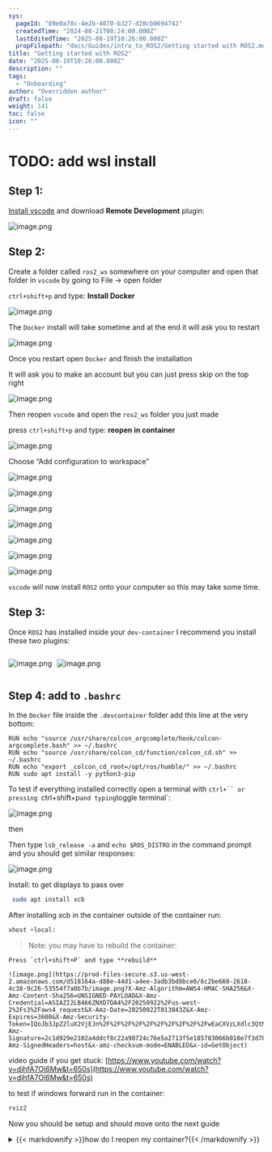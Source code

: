 ```yaml
---
sys:
  pageId: "89e0a78c-4e2b-4070-b327-d28cb0694742"
  createdTime: "2024-08-21T00:24:00.000Z"
  lastEditedTime: "2025-08-19T10:26:00.000Z"
  propFilepath: "docs/Guides/intro_to_ROS2/Getting started with ROS2.md"
title: "Getting started with ROS2"
date: "2025-08-19T10:26:00.000Z"
description: ""
tags:
  - "Onboarding"
author: "Overridden author"
draft: false
weight: 141
toc: false
icon: ""
---
```


# TODO: add wsl install

## Step 1:

[Install vscode](https://code.visualstudio.com/download) and download **Remote Development** plugin:

![image.png](https://prod-files-secure.s3.us-west-2.amazonaws.com/d518164a-d88e-44d1-a4ee-3adb3bd8bce0/efb52993-1881-4a40-b95e-6f020334f022/image.png?X-Amz-Algorithm=AWS4-HMAC-SHA256&X-Amz-Content-Sha256=UNSIGNED-PAYLOAD&X-Amz-Credential=ASIAZI2LB466XOTGBNJE%2F20250922%2Fus-west-2%2Fs3%2Faws4_request&X-Amz-Date=20250922T013838Z&X-Amz-Expires=3600&X-Amz-Security-Token=IQoJb3JpZ2luX2VjEJn%2F%2F%2F%2F%2F%2F%2F%2F%2F%2FwEaCXVzLXdlc3QtMiJHMEUCIQCv64Ii13Fs%2FTDJSRD1eFr9HRrDJ%2Bv28gQzxr2djrzXwgIgJi71KW4j6MF394AcTxX7aBAGycymSo8ltsSKM2JscSUq%2FwMIIhAAGgw2Mzc0MjMxODM4MDUiDHK0KONv2UjAPh%2FYUSrcA6E%2Bb7YMA%2BJVdFZpLQQY6K2lK3zQYYtDIUBhVkYVgLvVBC1Ubx1AtPHrDM1M%2F5JKmCZvXHYoI3oC%2FPR4HbSQDshzWf9GBg5aNdU4QWZBDJ%2FFZnwVpi8gMHI7DrvyecjWb%2FhCT%2Fz5OMp61vs7MLsNiECotH4KQ3dLo961qdFYmyqo%2FDfvNyVdOkg9W0UzRl%2Fa5uduAkvvl%2Bmj1bIRnISUQnKqsFiElzk4FXZzUwunFJg9IQhbcV4ll0ZOgGwpOhLDDR4GMqbAnEdd%2BRzDonsnfR%2Bke3ElvlbXE47YdGtGkpy%2BohDODLelHSBbB7K5W70SNdQEam%2BEdtfCO2HcPioy9SaDdztl06%2F7y4et03usOZ9DhcH1j9hD55IesuWDd2CNHod3Hj91bwOmBi3nufN%2FQy%2FZP7%2F0LH8zQ4mJBrjGa%2BbNiDDELECTm7FrSedhcMBdeDFzNkQ3PxL5R9uloUTPElQ9lzmXJGrkeZ8RfHNqhH1ZnhMv%2Bd22i2FGPFRtSVtyy0S9xJgQBRv%2BGI%2BE6cHR9IP%2BZzl7sTyopnE2Vxuv2XFkIBs4H5jLmU3VvbQH8wO78klUNes3t6u2tPviXl7sOh%2Bk0j3MXZUw8XAHWZr%2FLwrlXNeXIvqaj9xe8e%2B6MK%2FHwsYGOqUB%2BBb8p0GYzUYi4gzmw7cXyJqUt4BH6l5dI0ErKnved6CZ45SKaOClWeaVmFD2ehmj6q0uuxxYHIKp0kc5oGaMAKS%2Br6TjkZpUI97ucemT89eU9R4yO6dyX9C4AkW2ECY%2BALvVrcGcqvL9kFCOdPTu3PkIRMAzhhLLGlbb0KtpSCl2L5mZD6wFWt5XiOWWX9jF6zlXJN20UL3EGx542b4DYl%2BFbMxd&X-Amz-Signature=add0c617311b967ae8235455e28b4bddd838febba9779c7cc5f60bb280ed43f7&X-Amz-SignedHeaders=host&x-amz-checksum-mode=ENABLED&x-id=GetObject)

## Step 2:

Create a folder called `ros2_ws` somewhere on your computer and open that folder in `vscode` by going to File → open folder 

`ctrl+shift+p` and type: **Install Docker**

![image.png](https://prod-files-secure.s3.us-west-2.amazonaws.com/d518164a-d88e-44d1-a4ee-3adb3bd8bce0/2269dc0e-1cd5-47ff-bceb-c04ad9b2eab0/image.png?X-Amz-Algorithm=AWS4-HMAC-SHA256&X-Amz-Content-Sha256=UNSIGNED-PAYLOAD&X-Amz-Credential=ASIAZI2LB466XOTGBNJE%2F20250922%2Fus-west-2%2Fs3%2Faws4_request&X-Amz-Date=20250922T013838Z&X-Amz-Expires=3600&X-Amz-Security-Token=IQoJb3JpZ2luX2VjEJn%2F%2F%2F%2F%2F%2F%2F%2F%2F%2FwEaCXVzLXdlc3QtMiJHMEUCIQCv64Ii13Fs%2FTDJSRD1eFr9HRrDJ%2Bv28gQzxr2djrzXwgIgJi71KW4j6MF394AcTxX7aBAGycymSo8ltsSKM2JscSUq%2FwMIIhAAGgw2Mzc0MjMxODM4MDUiDHK0KONv2UjAPh%2FYUSrcA6E%2Bb7YMA%2BJVdFZpLQQY6K2lK3zQYYtDIUBhVkYVgLvVBC1Ubx1AtPHrDM1M%2F5JKmCZvXHYoI3oC%2FPR4HbSQDshzWf9GBg5aNdU4QWZBDJ%2FFZnwVpi8gMHI7DrvyecjWb%2FhCT%2Fz5OMp61vs7MLsNiECotH4KQ3dLo961qdFYmyqo%2FDfvNyVdOkg9W0UzRl%2Fa5uduAkvvl%2Bmj1bIRnISUQnKqsFiElzk4FXZzUwunFJg9IQhbcV4ll0ZOgGwpOhLDDR4GMqbAnEdd%2BRzDonsnfR%2Bke3ElvlbXE47YdGtGkpy%2BohDODLelHSBbB7K5W70SNdQEam%2BEdtfCO2HcPioy9SaDdztl06%2F7y4et03usOZ9DhcH1j9hD55IesuWDd2CNHod3Hj91bwOmBi3nufN%2FQy%2FZP7%2F0LH8zQ4mJBrjGa%2BbNiDDELECTm7FrSedhcMBdeDFzNkQ3PxL5R9uloUTPElQ9lzmXJGrkeZ8RfHNqhH1ZnhMv%2Bd22i2FGPFRtSVtyy0S9xJgQBRv%2BGI%2BE6cHR9IP%2BZzl7sTyopnE2Vxuv2XFkIBs4H5jLmU3VvbQH8wO78klUNes3t6u2tPviXl7sOh%2Bk0j3MXZUw8XAHWZr%2FLwrlXNeXIvqaj9xe8e%2B6MK%2FHwsYGOqUB%2BBb8p0GYzUYi4gzmw7cXyJqUt4BH6l5dI0ErKnved6CZ45SKaOClWeaVmFD2ehmj6q0uuxxYHIKp0kc5oGaMAKS%2Br6TjkZpUI97ucemT89eU9R4yO6dyX9C4AkW2ECY%2BALvVrcGcqvL9kFCOdPTu3PkIRMAzhhLLGlbb0KtpSCl2L5mZD6wFWt5XiOWWX9jF6zlXJN20UL3EGx542b4DYl%2BFbMxd&X-Amz-Signature=e63e288343ff8bd91efa6ca8a00655aff576e548a094bddb1b56f18d97960240&X-Amz-SignedHeaders=host&x-amz-checksum-mode=ENABLED&x-id=GetObject)

The `Docker` install will take sometime and at the end it will ask you to restart

![image.png](https://prod-files-secure.s3.us-west-2.amazonaws.com/d518164a-d88e-44d1-a4ee-3adb3bd8bce0/ed233f78-be33-4b1f-b89c-9c346c0e961e/image.png?X-Amz-Algorithm=AWS4-HMAC-SHA256&X-Amz-Content-Sha256=UNSIGNED-PAYLOAD&X-Amz-Credential=ASIAZI2LB466XOTGBNJE%2F20250922%2Fus-west-2%2Fs3%2Faws4_request&X-Amz-Date=20250922T013838Z&X-Amz-Expires=3600&X-Amz-Security-Token=IQoJb3JpZ2luX2VjEJn%2F%2F%2F%2F%2F%2F%2F%2F%2F%2FwEaCXVzLXdlc3QtMiJHMEUCIQCv64Ii13Fs%2FTDJSRD1eFr9HRrDJ%2Bv28gQzxr2djrzXwgIgJi71KW4j6MF394AcTxX7aBAGycymSo8ltsSKM2JscSUq%2FwMIIhAAGgw2Mzc0MjMxODM4MDUiDHK0KONv2UjAPh%2FYUSrcA6E%2Bb7YMA%2BJVdFZpLQQY6K2lK3zQYYtDIUBhVkYVgLvVBC1Ubx1AtPHrDM1M%2F5JKmCZvXHYoI3oC%2FPR4HbSQDshzWf9GBg5aNdU4QWZBDJ%2FFZnwVpi8gMHI7DrvyecjWb%2FhCT%2Fz5OMp61vs7MLsNiECotH4KQ3dLo961qdFYmyqo%2FDfvNyVdOkg9W0UzRl%2Fa5uduAkvvl%2Bmj1bIRnISUQnKqsFiElzk4FXZzUwunFJg9IQhbcV4ll0ZOgGwpOhLDDR4GMqbAnEdd%2BRzDonsnfR%2Bke3ElvlbXE47YdGtGkpy%2BohDODLelHSBbB7K5W70SNdQEam%2BEdtfCO2HcPioy9SaDdztl06%2F7y4et03usOZ9DhcH1j9hD55IesuWDd2CNHod3Hj91bwOmBi3nufN%2FQy%2FZP7%2F0LH8zQ4mJBrjGa%2BbNiDDELECTm7FrSedhcMBdeDFzNkQ3PxL5R9uloUTPElQ9lzmXJGrkeZ8RfHNqhH1ZnhMv%2Bd22i2FGPFRtSVtyy0S9xJgQBRv%2BGI%2BE6cHR9IP%2BZzl7sTyopnE2Vxuv2XFkIBs4H5jLmU3VvbQH8wO78klUNes3t6u2tPviXl7sOh%2Bk0j3MXZUw8XAHWZr%2FLwrlXNeXIvqaj9xe8e%2B6MK%2FHwsYGOqUB%2BBb8p0GYzUYi4gzmw7cXyJqUt4BH6l5dI0ErKnved6CZ45SKaOClWeaVmFD2ehmj6q0uuxxYHIKp0kc5oGaMAKS%2Br6TjkZpUI97ucemT89eU9R4yO6dyX9C4AkW2ECY%2BALvVrcGcqvL9kFCOdPTu3PkIRMAzhhLLGlbb0KtpSCl2L5mZD6wFWt5XiOWWX9jF6zlXJN20UL3EGx542b4DYl%2BFbMxd&X-Amz-Signature=fd43e376e5465f7150bb9a26aa4924e6bab9f46b4bac277fdc702cb4c8802857&X-Amz-SignedHeaders=host&x-amz-checksum-mode=ENABLED&x-id=GetObject)

Once you restart open `Docker` and finish the installation

It will ask you to make an account but you can just press skip on the top right

![image.png](https://prod-files-secure.s3.us-west-2.amazonaws.com/d518164a-d88e-44d1-a4ee-3adb3bd8bce0/21010ad9-1659-4fd9-9f59-9932a09b2a3d/image.png?X-Amz-Algorithm=AWS4-HMAC-SHA256&X-Amz-Content-Sha256=UNSIGNED-PAYLOAD&X-Amz-Credential=ASIAZI2LB466XOTGBNJE%2F20250922%2Fus-west-2%2Fs3%2Faws4_request&X-Amz-Date=20250922T013838Z&X-Amz-Expires=3600&X-Amz-Security-Token=IQoJb3JpZ2luX2VjEJn%2F%2F%2F%2F%2F%2F%2F%2F%2F%2FwEaCXVzLXdlc3QtMiJHMEUCIQCv64Ii13Fs%2FTDJSRD1eFr9HRrDJ%2Bv28gQzxr2djrzXwgIgJi71KW4j6MF394AcTxX7aBAGycymSo8ltsSKM2JscSUq%2FwMIIhAAGgw2Mzc0MjMxODM4MDUiDHK0KONv2UjAPh%2FYUSrcA6E%2Bb7YMA%2BJVdFZpLQQY6K2lK3zQYYtDIUBhVkYVgLvVBC1Ubx1AtPHrDM1M%2F5JKmCZvXHYoI3oC%2FPR4HbSQDshzWf9GBg5aNdU4QWZBDJ%2FFZnwVpi8gMHI7DrvyecjWb%2FhCT%2Fz5OMp61vs7MLsNiECotH4KQ3dLo961qdFYmyqo%2FDfvNyVdOkg9W0UzRl%2Fa5uduAkvvl%2Bmj1bIRnISUQnKqsFiElzk4FXZzUwunFJg9IQhbcV4ll0ZOgGwpOhLDDR4GMqbAnEdd%2BRzDonsnfR%2Bke3ElvlbXE47YdGtGkpy%2BohDODLelHSBbB7K5W70SNdQEam%2BEdtfCO2HcPioy9SaDdztl06%2F7y4et03usOZ9DhcH1j9hD55IesuWDd2CNHod3Hj91bwOmBi3nufN%2FQy%2FZP7%2F0LH8zQ4mJBrjGa%2BbNiDDELECTm7FrSedhcMBdeDFzNkQ3PxL5R9uloUTPElQ9lzmXJGrkeZ8RfHNqhH1ZnhMv%2Bd22i2FGPFRtSVtyy0S9xJgQBRv%2BGI%2BE6cHR9IP%2BZzl7sTyopnE2Vxuv2XFkIBs4H5jLmU3VvbQH8wO78klUNes3t6u2tPviXl7sOh%2Bk0j3MXZUw8XAHWZr%2FLwrlXNeXIvqaj9xe8e%2B6MK%2FHwsYGOqUB%2BBb8p0GYzUYi4gzmw7cXyJqUt4BH6l5dI0ErKnved6CZ45SKaOClWeaVmFD2ehmj6q0uuxxYHIKp0kc5oGaMAKS%2Br6TjkZpUI97ucemT89eU9R4yO6dyX9C4AkW2ECY%2BALvVrcGcqvL9kFCOdPTu3PkIRMAzhhLLGlbb0KtpSCl2L5mZD6wFWt5XiOWWX9jF6zlXJN20UL3EGx542b4DYl%2BFbMxd&X-Amz-Signature=d7e9a56433d0e1a91abfbabddf56bcdfcab09027bc9dcb944cb271c5a6b70715&X-Amz-SignedHeaders=host&x-amz-checksum-mode=ENABLED&x-id=GetObject)

Then reopen `vscode` and open the `ros2_ws` folder you just made

press `ctrl+shift+p` and type: **reopen in container**

![image.png](https://prod-files-secure.s3.us-west-2.amazonaws.com/d518164a-d88e-44d1-a4ee-3adb3bd8bce0/4e93b8c2-41ad-488c-8095-c74205196118/image.png?X-Amz-Algorithm=AWS4-HMAC-SHA256&X-Amz-Content-Sha256=UNSIGNED-PAYLOAD&X-Amz-Credential=ASIAZI2LB466XOTGBNJE%2F20250922%2Fus-west-2%2Fs3%2Faws4_request&X-Amz-Date=20250922T013838Z&X-Amz-Expires=3600&X-Amz-Security-Token=IQoJb3JpZ2luX2VjEJn%2F%2F%2F%2F%2F%2F%2F%2F%2F%2FwEaCXVzLXdlc3QtMiJHMEUCIQCv64Ii13Fs%2FTDJSRD1eFr9HRrDJ%2Bv28gQzxr2djrzXwgIgJi71KW4j6MF394AcTxX7aBAGycymSo8ltsSKM2JscSUq%2FwMIIhAAGgw2Mzc0MjMxODM4MDUiDHK0KONv2UjAPh%2FYUSrcA6E%2Bb7YMA%2BJVdFZpLQQY6K2lK3zQYYtDIUBhVkYVgLvVBC1Ubx1AtPHrDM1M%2F5JKmCZvXHYoI3oC%2FPR4HbSQDshzWf9GBg5aNdU4QWZBDJ%2FFZnwVpi8gMHI7DrvyecjWb%2FhCT%2Fz5OMp61vs7MLsNiECotH4KQ3dLo961qdFYmyqo%2FDfvNyVdOkg9W0UzRl%2Fa5uduAkvvl%2Bmj1bIRnISUQnKqsFiElzk4FXZzUwunFJg9IQhbcV4ll0ZOgGwpOhLDDR4GMqbAnEdd%2BRzDonsnfR%2Bke3ElvlbXE47YdGtGkpy%2BohDODLelHSBbB7K5W70SNdQEam%2BEdtfCO2HcPioy9SaDdztl06%2F7y4et03usOZ9DhcH1j9hD55IesuWDd2CNHod3Hj91bwOmBi3nufN%2FQy%2FZP7%2F0LH8zQ4mJBrjGa%2BbNiDDELECTm7FrSedhcMBdeDFzNkQ3PxL5R9uloUTPElQ9lzmXJGrkeZ8RfHNqhH1ZnhMv%2Bd22i2FGPFRtSVtyy0S9xJgQBRv%2BGI%2BE6cHR9IP%2BZzl7sTyopnE2Vxuv2XFkIBs4H5jLmU3VvbQH8wO78klUNes3t6u2tPviXl7sOh%2Bk0j3MXZUw8XAHWZr%2FLwrlXNeXIvqaj9xe8e%2B6MK%2FHwsYGOqUB%2BBb8p0GYzUYi4gzmw7cXyJqUt4BH6l5dI0ErKnved6CZ45SKaOClWeaVmFD2ehmj6q0uuxxYHIKp0kc5oGaMAKS%2Br6TjkZpUI97ucemT89eU9R4yO6dyX9C4AkW2ECY%2BALvVrcGcqvL9kFCOdPTu3PkIRMAzhhLLGlbb0KtpSCl2L5mZD6wFWt5XiOWWX9jF6zlXJN20UL3EGx542b4DYl%2BFbMxd&X-Amz-Signature=66f56f81c9b32056c9be63c881c0441637f4d5e67ca6784c698bb4c4cd032cdb&X-Amz-SignedHeaders=host&x-amz-checksum-mode=ENABLED&x-id=GetObject)

Choose “Add configuration to workspace”

![image.png](https://prod-files-secure.s3.us-west-2.amazonaws.com/d518164a-d88e-44d1-a4ee-3adb3bd8bce0/9560b282-5060-4989-ba37-97e7b2c22476/image.png?X-Amz-Algorithm=AWS4-HMAC-SHA256&X-Amz-Content-Sha256=UNSIGNED-PAYLOAD&X-Amz-Credential=ASIAZI2LB466XOTGBNJE%2F20250922%2Fus-west-2%2Fs3%2Faws4_request&X-Amz-Date=20250922T013838Z&X-Amz-Expires=3600&X-Amz-Security-Token=IQoJb3JpZ2luX2VjEJn%2F%2F%2F%2F%2F%2F%2F%2F%2F%2FwEaCXVzLXdlc3QtMiJHMEUCIQCv64Ii13Fs%2FTDJSRD1eFr9HRrDJ%2Bv28gQzxr2djrzXwgIgJi71KW4j6MF394AcTxX7aBAGycymSo8ltsSKM2JscSUq%2FwMIIhAAGgw2Mzc0MjMxODM4MDUiDHK0KONv2UjAPh%2FYUSrcA6E%2Bb7YMA%2BJVdFZpLQQY6K2lK3zQYYtDIUBhVkYVgLvVBC1Ubx1AtPHrDM1M%2F5JKmCZvXHYoI3oC%2FPR4HbSQDshzWf9GBg5aNdU4QWZBDJ%2FFZnwVpi8gMHI7DrvyecjWb%2FhCT%2Fz5OMp61vs7MLsNiECotH4KQ3dLo961qdFYmyqo%2FDfvNyVdOkg9W0UzRl%2Fa5uduAkvvl%2Bmj1bIRnISUQnKqsFiElzk4FXZzUwunFJg9IQhbcV4ll0ZOgGwpOhLDDR4GMqbAnEdd%2BRzDonsnfR%2Bke3ElvlbXE47YdGtGkpy%2BohDODLelHSBbB7K5W70SNdQEam%2BEdtfCO2HcPioy9SaDdztl06%2F7y4et03usOZ9DhcH1j9hD55IesuWDd2CNHod3Hj91bwOmBi3nufN%2FQy%2FZP7%2F0LH8zQ4mJBrjGa%2BbNiDDELECTm7FrSedhcMBdeDFzNkQ3PxL5R9uloUTPElQ9lzmXJGrkeZ8RfHNqhH1ZnhMv%2Bd22i2FGPFRtSVtyy0S9xJgQBRv%2BGI%2BE6cHR9IP%2BZzl7sTyopnE2Vxuv2XFkIBs4H5jLmU3VvbQH8wO78klUNes3t6u2tPviXl7sOh%2Bk0j3MXZUw8XAHWZr%2FLwrlXNeXIvqaj9xe8e%2B6MK%2FHwsYGOqUB%2BBb8p0GYzUYi4gzmw7cXyJqUt4BH6l5dI0ErKnved6CZ45SKaOClWeaVmFD2ehmj6q0uuxxYHIKp0kc5oGaMAKS%2Br6TjkZpUI97ucemT89eU9R4yO6dyX9C4AkW2ECY%2BALvVrcGcqvL9kFCOdPTu3PkIRMAzhhLLGlbb0KtpSCl2L5mZD6wFWt5XiOWWX9jF6zlXJN20UL3EGx542b4DYl%2BFbMxd&X-Amz-Signature=321aa9684ee5b170f23087603adbe0b6027b56960db91c343ba5cc0056de891e&X-Amz-SignedHeaders=host&x-amz-checksum-mode=ENABLED&x-id=GetObject)

![image.png](https://prod-files-secure.s3.us-west-2.amazonaws.com/d518164a-d88e-44d1-a4ee-3adb3bd8bce0/2ee63f81-886b-48e8-a553-dc6e5eac99e4/image.png?X-Amz-Algorithm=AWS4-HMAC-SHA256&X-Amz-Content-Sha256=UNSIGNED-PAYLOAD&X-Amz-Credential=ASIAZI2LB466XOTGBNJE%2F20250922%2Fus-west-2%2Fs3%2Faws4_request&X-Amz-Date=20250922T013838Z&X-Amz-Expires=3600&X-Amz-Security-Token=IQoJb3JpZ2luX2VjEJn%2F%2F%2F%2F%2F%2F%2F%2F%2F%2FwEaCXVzLXdlc3QtMiJHMEUCIQCv64Ii13Fs%2FTDJSRD1eFr9HRrDJ%2Bv28gQzxr2djrzXwgIgJi71KW4j6MF394AcTxX7aBAGycymSo8ltsSKM2JscSUq%2FwMIIhAAGgw2Mzc0MjMxODM4MDUiDHK0KONv2UjAPh%2FYUSrcA6E%2Bb7YMA%2BJVdFZpLQQY6K2lK3zQYYtDIUBhVkYVgLvVBC1Ubx1AtPHrDM1M%2F5JKmCZvXHYoI3oC%2FPR4HbSQDshzWf9GBg5aNdU4QWZBDJ%2FFZnwVpi8gMHI7DrvyecjWb%2FhCT%2Fz5OMp61vs7MLsNiECotH4KQ3dLo961qdFYmyqo%2FDfvNyVdOkg9W0UzRl%2Fa5uduAkvvl%2Bmj1bIRnISUQnKqsFiElzk4FXZzUwunFJg9IQhbcV4ll0ZOgGwpOhLDDR4GMqbAnEdd%2BRzDonsnfR%2Bke3ElvlbXE47YdGtGkpy%2BohDODLelHSBbB7K5W70SNdQEam%2BEdtfCO2HcPioy9SaDdztl06%2F7y4et03usOZ9DhcH1j9hD55IesuWDd2CNHod3Hj91bwOmBi3nufN%2FQy%2FZP7%2F0LH8zQ4mJBrjGa%2BbNiDDELECTm7FrSedhcMBdeDFzNkQ3PxL5R9uloUTPElQ9lzmXJGrkeZ8RfHNqhH1ZnhMv%2Bd22i2FGPFRtSVtyy0S9xJgQBRv%2BGI%2BE6cHR9IP%2BZzl7sTyopnE2Vxuv2XFkIBs4H5jLmU3VvbQH8wO78klUNes3t6u2tPviXl7sOh%2Bk0j3MXZUw8XAHWZr%2FLwrlXNeXIvqaj9xe8e%2B6MK%2FHwsYGOqUB%2BBb8p0GYzUYi4gzmw7cXyJqUt4BH6l5dI0ErKnved6CZ45SKaOClWeaVmFD2ehmj6q0uuxxYHIKp0kc5oGaMAKS%2Br6TjkZpUI97ucemT89eU9R4yO6dyX9C4AkW2ECY%2BALvVrcGcqvL9kFCOdPTu3PkIRMAzhhLLGlbb0KtpSCl2L5mZD6wFWt5XiOWWX9jF6zlXJN20UL3EGx542b4DYl%2BFbMxd&X-Amz-Signature=d8a3d7706d28eb9bab5cb594c61464c2fca1ed1e1df32f13e5aa5f4ac1d3df1c&X-Amz-SignedHeaders=host&x-amz-checksum-mode=ENABLED&x-id=GetObject)

![image.png](https://prod-files-secure.s3.us-west-2.amazonaws.com/d518164a-d88e-44d1-a4ee-3adb3bd8bce0/e0fd626c-c8b6-4b2c-95d1-fa4c26514504/image.png?X-Amz-Algorithm=AWS4-HMAC-SHA256&X-Amz-Content-Sha256=UNSIGNED-PAYLOAD&X-Amz-Credential=ASIAZI2LB466XOTGBNJE%2F20250922%2Fus-west-2%2Fs3%2Faws4_request&X-Amz-Date=20250922T013838Z&X-Amz-Expires=3600&X-Amz-Security-Token=IQoJb3JpZ2luX2VjEJn%2F%2F%2F%2F%2F%2F%2F%2F%2F%2FwEaCXVzLXdlc3QtMiJHMEUCIQCv64Ii13Fs%2FTDJSRD1eFr9HRrDJ%2Bv28gQzxr2djrzXwgIgJi71KW4j6MF394AcTxX7aBAGycymSo8ltsSKM2JscSUq%2FwMIIhAAGgw2Mzc0MjMxODM4MDUiDHK0KONv2UjAPh%2FYUSrcA6E%2Bb7YMA%2BJVdFZpLQQY6K2lK3zQYYtDIUBhVkYVgLvVBC1Ubx1AtPHrDM1M%2F5JKmCZvXHYoI3oC%2FPR4HbSQDshzWf9GBg5aNdU4QWZBDJ%2FFZnwVpi8gMHI7DrvyecjWb%2FhCT%2Fz5OMp61vs7MLsNiECotH4KQ3dLo961qdFYmyqo%2FDfvNyVdOkg9W0UzRl%2Fa5uduAkvvl%2Bmj1bIRnISUQnKqsFiElzk4FXZzUwunFJg9IQhbcV4ll0ZOgGwpOhLDDR4GMqbAnEdd%2BRzDonsnfR%2Bke3ElvlbXE47YdGtGkpy%2BohDODLelHSBbB7K5W70SNdQEam%2BEdtfCO2HcPioy9SaDdztl06%2F7y4et03usOZ9DhcH1j9hD55IesuWDd2CNHod3Hj91bwOmBi3nufN%2FQy%2FZP7%2F0LH8zQ4mJBrjGa%2BbNiDDELECTm7FrSedhcMBdeDFzNkQ3PxL5R9uloUTPElQ9lzmXJGrkeZ8RfHNqhH1ZnhMv%2Bd22i2FGPFRtSVtyy0S9xJgQBRv%2BGI%2BE6cHR9IP%2BZzl7sTyopnE2Vxuv2XFkIBs4H5jLmU3VvbQH8wO78klUNes3t6u2tPviXl7sOh%2Bk0j3MXZUw8XAHWZr%2FLwrlXNeXIvqaj9xe8e%2B6MK%2FHwsYGOqUB%2BBb8p0GYzUYi4gzmw7cXyJqUt4BH6l5dI0ErKnved6CZ45SKaOClWeaVmFD2ehmj6q0uuxxYHIKp0kc5oGaMAKS%2Br6TjkZpUI97ucemT89eU9R4yO6dyX9C4AkW2ECY%2BALvVrcGcqvL9kFCOdPTu3PkIRMAzhhLLGlbb0KtpSCl2L5mZD6wFWt5XiOWWX9jF6zlXJN20UL3EGx542b4DYl%2BFbMxd&X-Amz-Signature=c8146dca624b9bb3c0383a242ce7de9af8003feb5e52f97a110d747cbc72dde8&X-Amz-SignedHeaders=host&x-amz-checksum-mode=ENABLED&x-id=GetObject)

![image.png](https://prod-files-secure.s3.us-west-2.amazonaws.com/d518164a-d88e-44d1-a4ee-3adb3bd8bce0/a2e13f50-d2ab-4719-a4c2-7ced634bfc9d/image.png?X-Amz-Algorithm=AWS4-HMAC-SHA256&X-Amz-Content-Sha256=UNSIGNED-PAYLOAD&X-Amz-Credential=ASIAZI2LB466XOTGBNJE%2F20250922%2Fus-west-2%2Fs3%2Faws4_request&X-Amz-Date=20250922T013838Z&X-Amz-Expires=3600&X-Amz-Security-Token=IQoJb3JpZ2luX2VjEJn%2F%2F%2F%2F%2F%2F%2F%2F%2F%2FwEaCXVzLXdlc3QtMiJHMEUCIQCv64Ii13Fs%2FTDJSRD1eFr9HRrDJ%2Bv28gQzxr2djrzXwgIgJi71KW4j6MF394AcTxX7aBAGycymSo8ltsSKM2JscSUq%2FwMIIhAAGgw2Mzc0MjMxODM4MDUiDHK0KONv2UjAPh%2FYUSrcA6E%2Bb7YMA%2BJVdFZpLQQY6K2lK3zQYYtDIUBhVkYVgLvVBC1Ubx1AtPHrDM1M%2F5JKmCZvXHYoI3oC%2FPR4HbSQDshzWf9GBg5aNdU4QWZBDJ%2FFZnwVpi8gMHI7DrvyecjWb%2FhCT%2Fz5OMp61vs7MLsNiECotH4KQ3dLo961qdFYmyqo%2FDfvNyVdOkg9W0UzRl%2Fa5uduAkvvl%2Bmj1bIRnISUQnKqsFiElzk4FXZzUwunFJg9IQhbcV4ll0ZOgGwpOhLDDR4GMqbAnEdd%2BRzDonsnfR%2Bke3ElvlbXE47YdGtGkpy%2BohDODLelHSBbB7K5W70SNdQEam%2BEdtfCO2HcPioy9SaDdztl06%2F7y4et03usOZ9DhcH1j9hD55IesuWDd2CNHod3Hj91bwOmBi3nufN%2FQy%2FZP7%2F0LH8zQ4mJBrjGa%2BbNiDDELECTm7FrSedhcMBdeDFzNkQ3PxL5R9uloUTPElQ9lzmXJGrkeZ8RfHNqhH1ZnhMv%2Bd22i2FGPFRtSVtyy0S9xJgQBRv%2BGI%2BE6cHR9IP%2BZzl7sTyopnE2Vxuv2XFkIBs4H5jLmU3VvbQH8wO78klUNes3t6u2tPviXl7sOh%2Bk0j3MXZUw8XAHWZr%2FLwrlXNeXIvqaj9xe8e%2B6MK%2FHwsYGOqUB%2BBb8p0GYzUYi4gzmw7cXyJqUt4BH6l5dI0ErKnved6CZ45SKaOClWeaVmFD2ehmj6q0uuxxYHIKp0kc5oGaMAKS%2Br6TjkZpUI97ucemT89eU9R4yO6dyX9C4AkW2ECY%2BALvVrcGcqvL9kFCOdPTu3PkIRMAzhhLLGlbb0KtpSCl2L5mZD6wFWt5XiOWWX9jF6zlXJN20UL3EGx542b4DYl%2BFbMxd&X-Amz-Signature=b6920aa9d4e8b0ab4e3ae0be2020847fef8bec58803fc92fceab2e9b510c582b&X-Amz-SignedHeaders=host&x-amz-checksum-mode=ENABLED&x-id=GetObject)

![image.png](https://prod-files-secure.s3.us-west-2.amazonaws.com/d518164a-d88e-44d1-a4ee-3adb3bd8bce0/6cc478ad-aaba-4bf7-9fcc-403277ab896c/image.png?X-Amz-Algorithm=AWS4-HMAC-SHA256&X-Amz-Content-Sha256=UNSIGNED-PAYLOAD&X-Amz-Credential=ASIAZI2LB466XOTGBNJE%2F20250922%2Fus-west-2%2Fs3%2Faws4_request&X-Amz-Date=20250922T013838Z&X-Amz-Expires=3600&X-Amz-Security-Token=IQoJb3JpZ2luX2VjEJn%2F%2F%2F%2F%2F%2F%2F%2F%2F%2FwEaCXVzLXdlc3QtMiJHMEUCIQCv64Ii13Fs%2FTDJSRD1eFr9HRrDJ%2Bv28gQzxr2djrzXwgIgJi71KW4j6MF394AcTxX7aBAGycymSo8ltsSKM2JscSUq%2FwMIIhAAGgw2Mzc0MjMxODM4MDUiDHK0KONv2UjAPh%2FYUSrcA6E%2Bb7YMA%2BJVdFZpLQQY6K2lK3zQYYtDIUBhVkYVgLvVBC1Ubx1AtPHrDM1M%2F5JKmCZvXHYoI3oC%2FPR4HbSQDshzWf9GBg5aNdU4QWZBDJ%2FFZnwVpi8gMHI7DrvyecjWb%2FhCT%2Fz5OMp61vs7MLsNiECotH4KQ3dLo961qdFYmyqo%2FDfvNyVdOkg9W0UzRl%2Fa5uduAkvvl%2Bmj1bIRnISUQnKqsFiElzk4FXZzUwunFJg9IQhbcV4ll0ZOgGwpOhLDDR4GMqbAnEdd%2BRzDonsnfR%2Bke3ElvlbXE47YdGtGkpy%2BohDODLelHSBbB7K5W70SNdQEam%2BEdtfCO2HcPioy9SaDdztl06%2F7y4et03usOZ9DhcH1j9hD55IesuWDd2CNHod3Hj91bwOmBi3nufN%2FQy%2FZP7%2F0LH8zQ4mJBrjGa%2BbNiDDELECTm7FrSedhcMBdeDFzNkQ3PxL5R9uloUTPElQ9lzmXJGrkeZ8RfHNqhH1ZnhMv%2Bd22i2FGPFRtSVtyy0S9xJgQBRv%2BGI%2BE6cHR9IP%2BZzl7sTyopnE2Vxuv2XFkIBs4H5jLmU3VvbQH8wO78klUNes3t6u2tPviXl7sOh%2Bk0j3MXZUw8XAHWZr%2FLwrlXNeXIvqaj9xe8e%2B6MK%2FHwsYGOqUB%2BBb8p0GYzUYi4gzmw7cXyJqUt4BH6l5dI0ErKnved6CZ45SKaOClWeaVmFD2ehmj6q0uuxxYHIKp0kc5oGaMAKS%2Br6TjkZpUI97ucemT89eU9R4yO6dyX9C4AkW2ECY%2BALvVrcGcqvL9kFCOdPTu3PkIRMAzhhLLGlbb0KtpSCl2L5mZD6wFWt5XiOWWX9jF6zlXJN20UL3EGx542b4DYl%2BFbMxd&X-Amz-Signature=7f6d644bd53748df9a92eddca93061de53d309a5501ee2905b59798645de149d&X-Amz-SignedHeaders=host&x-amz-checksum-mode=ENABLED&x-id=GetObject)

![image.png](https://prod-files-secure.s3.us-west-2.amazonaws.com/d518164a-d88e-44d1-a4ee-3adb3bd8bce0/53255b28-f75e-430f-b9e3-c0ac8577e42b/image.png?X-Amz-Algorithm=AWS4-HMAC-SHA256&X-Amz-Content-Sha256=UNSIGNED-PAYLOAD&X-Amz-Credential=ASIAZI2LB466XOTGBNJE%2F20250922%2Fus-west-2%2Fs3%2Faws4_request&X-Amz-Date=20250922T013838Z&X-Amz-Expires=3600&X-Amz-Security-Token=IQoJb3JpZ2luX2VjEJn%2F%2F%2F%2F%2F%2F%2F%2F%2F%2FwEaCXVzLXdlc3QtMiJHMEUCIQCv64Ii13Fs%2FTDJSRD1eFr9HRrDJ%2Bv28gQzxr2djrzXwgIgJi71KW4j6MF394AcTxX7aBAGycymSo8ltsSKM2JscSUq%2FwMIIhAAGgw2Mzc0MjMxODM4MDUiDHK0KONv2UjAPh%2FYUSrcA6E%2Bb7YMA%2BJVdFZpLQQY6K2lK3zQYYtDIUBhVkYVgLvVBC1Ubx1AtPHrDM1M%2F5JKmCZvXHYoI3oC%2FPR4HbSQDshzWf9GBg5aNdU4QWZBDJ%2FFZnwVpi8gMHI7DrvyecjWb%2FhCT%2Fz5OMp61vs7MLsNiECotH4KQ3dLo961qdFYmyqo%2FDfvNyVdOkg9W0UzRl%2Fa5uduAkvvl%2Bmj1bIRnISUQnKqsFiElzk4FXZzUwunFJg9IQhbcV4ll0ZOgGwpOhLDDR4GMqbAnEdd%2BRzDonsnfR%2Bke3ElvlbXE47YdGtGkpy%2BohDODLelHSBbB7K5W70SNdQEam%2BEdtfCO2HcPioy9SaDdztl06%2F7y4et03usOZ9DhcH1j9hD55IesuWDd2CNHod3Hj91bwOmBi3nufN%2FQy%2FZP7%2F0LH8zQ4mJBrjGa%2BbNiDDELECTm7FrSedhcMBdeDFzNkQ3PxL5R9uloUTPElQ9lzmXJGrkeZ8RfHNqhH1ZnhMv%2Bd22i2FGPFRtSVtyy0S9xJgQBRv%2BGI%2BE6cHR9IP%2BZzl7sTyopnE2Vxuv2XFkIBs4H5jLmU3VvbQH8wO78klUNes3t6u2tPviXl7sOh%2Bk0j3MXZUw8XAHWZr%2FLwrlXNeXIvqaj9xe8e%2B6MK%2FHwsYGOqUB%2BBb8p0GYzUYi4gzmw7cXyJqUt4BH6l5dI0ErKnved6CZ45SKaOClWeaVmFD2ehmj6q0uuxxYHIKp0kc5oGaMAKS%2Br6TjkZpUI97ucemT89eU9R4yO6dyX9C4AkW2ECY%2BALvVrcGcqvL9kFCOdPTu3PkIRMAzhhLLGlbb0KtpSCl2L5mZD6wFWt5XiOWWX9jF6zlXJN20UL3EGx542b4DYl%2BFbMxd&X-Amz-Signature=913f957b9c8ffa54ffbf446ba7080f34768b6058282dad4dbd7b12f5623e27e2&X-Amz-SignedHeaders=host&x-amz-checksum-mode=ENABLED&x-id=GetObject)

![image.png](https://prod-files-secure.s3.us-west-2.amazonaws.com/d518164a-d88e-44d1-a4ee-3adb3bd8bce0/7c562767-5af9-4ffb-97d1-327bcdf4ee00/image.png?X-Amz-Algorithm=AWS4-HMAC-SHA256&X-Amz-Content-Sha256=UNSIGNED-PAYLOAD&X-Amz-Credential=ASIAZI2LB466XOTGBNJE%2F20250922%2Fus-west-2%2Fs3%2Faws4_request&X-Amz-Date=20250922T013838Z&X-Amz-Expires=3600&X-Amz-Security-Token=IQoJb3JpZ2luX2VjEJn%2F%2F%2F%2F%2F%2F%2F%2F%2F%2FwEaCXVzLXdlc3QtMiJHMEUCIQCv64Ii13Fs%2FTDJSRD1eFr9HRrDJ%2Bv28gQzxr2djrzXwgIgJi71KW4j6MF394AcTxX7aBAGycymSo8ltsSKM2JscSUq%2FwMIIhAAGgw2Mzc0MjMxODM4MDUiDHK0KONv2UjAPh%2FYUSrcA6E%2Bb7YMA%2BJVdFZpLQQY6K2lK3zQYYtDIUBhVkYVgLvVBC1Ubx1AtPHrDM1M%2F5JKmCZvXHYoI3oC%2FPR4HbSQDshzWf9GBg5aNdU4QWZBDJ%2FFZnwVpi8gMHI7DrvyecjWb%2FhCT%2Fz5OMp61vs7MLsNiECotH4KQ3dLo961qdFYmyqo%2FDfvNyVdOkg9W0UzRl%2Fa5uduAkvvl%2Bmj1bIRnISUQnKqsFiElzk4FXZzUwunFJg9IQhbcV4ll0ZOgGwpOhLDDR4GMqbAnEdd%2BRzDonsnfR%2Bke3ElvlbXE47YdGtGkpy%2BohDODLelHSBbB7K5W70SNdQEam%2BEdtfCO2HcPioy9SaDdztl06%2F7y4et03usOZ9DhcH1j9hD55IesuWDd2CNHod3Hj91bwOmBi3nufN%2FQy%2FZP7%2F0LH8zQ4mJBrjGa%2BbNiDDELECTm7FrSedhcMBdeDFzNkQ3PxL5R9uloUTPElQ9lzmXJGrkeZ8RfHNqhH1ZnhMv%2Bd22i2FGPFRtSVtyy0S9xJgQBRv%2BGI%2BE6cHR9IP%2BZzl7sTyopnE2Vxuv2XFkIBs4H5jLmU3VvbQH8wO78klUNes3t6u2tPviXl7sOh%2Bk0j3MXZUw8XAHWZr%2FLwrlXNeXIvqaj9xe8e%2B6MK%2FHwsYGOqUB%2BBb8p0GYzUYi4gzmw7cXyJqUt4BH6l5dI0ErKnved6CZ45SKaOClWeaVmFD2ehmj6q0uuxxYHIKp0kc5oGaMAKS%2Br6TjkZpUI97ucemT89eU9R4yO6dyX9C4AkW2ECY%2BALvVrcGcqvL9kFCOdPTu3PkIRMAzhhLLGlbb0KtpSCl2L5mZD6wFWt5XiOWWX9jF6zlXJN20UL3EGx542b4DYl%2BFbMxd&X-Amz-Signature=cfa0e3a29a38a433b16817091d41d30ba51a335f16e8758669cb158df738ca62&X-Amz-SignedHeaders=host&x-amz-checksum-mode=ENABLED&x-id=GetObject)

`vscode` will now install `ROS2` onto your computer so this may take some time.

## Step 3:

Once `ROS2` has installed inside your `dev-container` I recommend you install these two plugins:

<div style="display: flex;flex-direction: row; column-gap:10px; justify-content: left;">
<div>

![image.png](https://prod-files-secure.s3.us-west-2.amazonaws.com/d518164a-d88e-44d1-a4ee-3adb3bd8bce0/3fc3d550-5a54-4ba1-ba6b-faa01cdb7369/image.png?X-Amz-Algorithm=AWS4-HMAC-SHA256&X-Amz-Content-Sha256=UNSIGNED-PAYLOAD&X-Amz-Credential=ASIAZI2LB466SGEAA7ST%2F20250922%2Fus-west-2%2Fs3%2Faws4_request&X-Amz-Date=20250922T013842Z&X-Amz-Expires=3600&X-Amz-Security-Token=IQoJb3JpZ2luX2VjEJn%2F%2F%2F%2F%2F%2F%2F%2F%2F%2FwEaCXVzLXdlc3QtMiJHMEUCIQC8BgNF3IgdmQp85RpHmJVbHidOJN6vchfZZvPWEoyC6gIgf2TV%2BN9CXLv176GXn4Aw2K65X27LH3BHjQUYEUkZmcQq%2FwMIIhAAGgw2Mzc0MjMxODM4MDUiDDOfdL9%2FVMM3qQo7NyrcA5YRy78xbUxK12CU4mxgheIkXuhh9FshOHR4dgzCmwcDPJ70AX4pyzmGXw7%2FfU4lfEh7oRXlmijNBgO7UFA9Xpvzs6C0u5CkGPy14KEVkSIaTqPs8k5Wa4gWOY%2BLpyuGN1rQk3XSUob2vn7szm166gCWSgSM0S%2BQMI9MMtB7SMCTjiuEnFCbXfMKLCUkxIIpRhSemFph3PjuHVsATiraf2aiTyTjFFeWZe1kBdaNvD41BhNl%2BkE5tfIB1KNSlCezShjqWHUDcl3z1v8hnMIZO7P9%2BBZozssttcxRh5QADnHCFyCMjtXTxYwCf8nGH9yYErzqfHhAVWzzgYVnZpbDSHj8%2BCsM98oJsVmU3cZUrrv7%2FYk2GjAEg%2F0a%2FZy6cBk52naBR3p%2BLkDBCpz2pnKXi1rGlBK44v1lCHGPYi7C5cz0hEsWCJypu0GnQ1D2sWVo4ja7RlEQf9vOQd8od1Rh1wqCITT5NXtcU%2FEmHUh0xPiinPQUETIEi%2FKuSB2pMdALFhPIQ4BPfG63V6lhE8ttnSshkkUIdAVOKLBtSrVIjIsm9kJSyN1NIwDiB7TPbQcxQM1xeaJjqj4e34mw7x0UUXGVaVTPLh10v0Ci8Y3w8aULQ1k5A7Jh3MCV9sL4MJbGwsYGOqUBjb0VHhwyd5zfKOhxr1HfaOwnAvrXCkcjQm5e0xiV38EPfUVfNQ%2FF11jHHQ2nQucc8N0QumdZcFn8VNBfdXghqsf2kJAJgnoOwAVqABFIfrSXQ%2FtzBM9CVWaQMzpIupubhUW%2BRrtuoU%2FZ%2BF01lVhzZNjczI3sfQyhOHQavUHcAVEAe0wc6nyXhXblzsmz3TcRt168hBAASnAS%2BJkyeTWNwYc8xiwx&X-Amz-Signature=e134f95727e6d15793d9caf33cd2e2ce95ef148dd3a79a655e0c132bbf764ccc&X-Amz-SignedHeaders=host&x-amz-checksum-mode=ENABLED&x-id=GetObject)

</div>
<div>

![image.png](https://prod-files-secure.s3.us-west-2.amazonaws.com/d518164a-d88e-44d1-a4ee-3adb3bd8bce0/d994cc66-13c2-4093-a5a3-f84cf4601a82/image.png?X-Amz-Algorithm=AWS4-HMAC-SHA256&X-Amz-Content-Sha256=UNSIGNED-PAYLOAD&X-Amz-Credential=ASIAZI2LB466SV64LKSM%2F20250922%2Fus-west-2%2Fs3%2Faws4_request&X-Amz-Date=20250922T013842Z&X-Amz-Expires=3600&X-Amz-Security-Token=IQoJb3JpZ2luX2VjEJn%2F%2F%2F%2F%2F%2F%2F%2F%2F%2FwEaCXVzLXdlc3QtMiJHMEUCIFmAT08avmqAvHUtLJg4QivRmrrNDP5zRwvw9S%2BD%2BLR7AiEA69n%2BMrF%2FjvQfgay9AvTiSSVqxNCcTEu8F05W4ms1TSkq%2FwMIIhAAGgw2Mzc0MjMxODM4MDUiDEDWMREwXOcpKys5ISrcA93pXoOEffFgyq0KRoK%2Fuqk29hES3q8q62H1Zki6MF%2BjfmM8KsPnJViPI2R2LwQ4ZQwE%2B3GpFwQJpLymZvu0Uf7%2B%2BZ6vF%2B9NwJf3Xg%2BPZTdyA%2FtKAA46IU3ufZ0nPRvN4r6dnMDfeLn9lcS9iQyMwtruT6JYsOBZhr67RveelCYKD3zj60pk6GQTZrYKHmfX0MVWxDu8gxgmFat2G2uQQCnBEVXxXbwN1EmPnqMwAd%2BZc1A2gaLOaBz%2Bks3%2BJnH10hEB8hNvft8h9mQCB4ULgZI2KF1jrzhEWRe2BF%2F2JZ2oScGuZHF9a47apnQ%2B96UAdFbW%2Bc1rkuxhXTlk6NZblagfcRlrJu2YUPIX4bTIBETPWj6S9JfpakC1SYWe6EpTTC2JAhwfJDbdgKv1KdMIpSj9pKdLFc7Vyq1vBwdtKb8jO6fTG3AbY61mB3dx4a6XfHfV3bgfbEeGXXZFCfyQ37BFqwr9cVjgcQeuIhL8gOnoQSBBwAygPvGxDyRrzW%2FVcCF4ho3lLT99D9FB%2Be%2BtpwnSdNEmIFOUiFGRl63hLSY%2F6xkX30vsUtIMvHDgpmyRLvdas%2FgCzR7s%2BlWeyWqxNEtFD%2B5TE64MVJ9hTBmqJ6jZcLO2rtw48R7SA5inMPnFwsYGOqUB%2FMO0z7OKPI9fEpbStOXoh58LewXzBu9ZU3q2ZvnCmjCHRAb274S5pf2c9fRxeIJqMznQ%2F2JV0%2FvFAIV6%2BmJdRiWkVeORvfDXQeqAXNpv4ZV2ItRHjAbsll5zq4nYS0c9CnQYdJtdT%2FNcT96fzaaXeAZ1abAaRnCmyowbZ9UOW0nS8602i%2Br3mXf4Dny8kWlM8bCJbyq1arA1pyEU7jedGGWLV0Ge&X-Amz-Signature=de6acd0b8fa762907ad8e245c164ad402dcc6fa5fd13e30c8a3af01b95b88436&X-Amz-SignedHeaders=host&x-amz-checksum-mode=ENABLED&x-id=GetObject)

</div>
</div>

## Step 4: add to `.bashrc`

In the `Docker` file inside the `.devcontainer` folder add this line at the very bottom: 

```docker
RUN echo "source /usr/share/colcon_argcomplete/hook/colcon-argcomplete.bash" >> ~/.bashrc
RUN echo "source /usr/share/colcon_cd/function/colcon_cd.sh" >> ~/.bashrc
RUN echo "export _colcon_cd_root=/opt/ros/humble/" >> ~/.bashrc
RUN sudo apt install -y python3-pip 
```

To test if everything installed correctly open a terminal with `ctrl+`` or pressing `ctrl+shift+p` and typing `toggle terminal`:

![image.png](https://prod-files-secure.s3.us-west-2.amazonaws.com/d518164a-d88e-44d1-a4ee-3adb3bd8bce0/6a4943d8-b04e-4c02-9a58-775f3384d1a5/image.png?X-Amz-Algorithm=AWS4-HMAC-SHA256&X-Amz-Content-Sha256=UNSIGNED-PAYLOAD&X-Amz-Credential=ASIAZI2LB466XOTGBNJE%2F20250922%2Fus-west-2%2Fs3%2Faws4_request&X-Amz-Date=20250922T013838Z&X-Amz-Expires=3600&X-Amz-Security-Token=IQoJb3JpZ2luX2VjEJn%2F%2F%2F%2F%2F%2F%2F%2F%2F%2FwEaCXVzLXdlc3QtMiJHMEUCIQCv64Ii13Fs%2FTDJSRD1eFr9HRrDJ%2Bv28gQzxr2djrzXwgIgJi71KW4j6MF394AcTxX7aBAGycymSo8ltsSKM2JscSUq%2FwMIIhAAGgw2Mzc0MjMxODM4MDUiDHK0KONv2UjAPh%2FYUSrcA6E%2Bb7YMA%2BJVdFZpLQQY6K2lK3zQYYtDIUBhVkYVgLvVBC1Ubx1AtPHrDM1M%2F5JKmCZvXHYoI3oC%2FPR4HbSQDshzWf9GBg5aNdU4QWZBDJ%2FFZnwVpi8gMHI7DrvyecjWb%2FhCT%2Fz5OMp61vs7MLsNiECotH4KQ3dLo961qdFYmyqo%2FDfvNyVdOkg9W0UzRl%2Fa5uduAkvvl%2Bmj1bIRnISUQnKqsFiElzk4FXZzUwunFJg9IQhbcV4ll0ZOgGwpOhLDDR4GMqbAnEdd%2BRzDonsnfR%2Bke3ElvlbXE47YdGtGkpy%2BohDODLelHSBbB7K5W70SNdQEam%2BEdtfCO2HcPioy9SaDdztl06%2F7y4et03usOZ9DhcH1j9hD55IesuWDd2CNHod3Hj91bwOmBi3nufN%2FQy%2FZP7%2F0LH8zQ4mJBrjGa%2BbNiDDELECTm7FrSedhcMBdeDFzNkQ3PxL5R9uloUTPElQ9lzmXJGrkeZ8RfHNqhH1ZnhMv%2Bd22i2FGPFRtSVtyy0S9xJgQBRv%2BGI%2BE6cHR9IP%2BZzl7sTyopnE2Vxuv2XFkIBs4H5jLmU3VvbQH8wO78klUNes3t6u2tPviXl7sOh%2Bk0j3MXZUw8XAHWZr%2FLwrlXNeXIvqaj9xe8e%2B6MK%2FHwsYGOqUB%2BBb8p0GYzUYi4gzmw7cXyJqUt4BH6l5dI0ErKnved6CZ45SKaOClWeaVmFD2ehmj6q0uuxxYHIKp0kc5oGaMAKS%2Br6TjkZpUI97ucemT89eU9R4yO6dyX9C4AkW2ECY%2BALvVrcGcqvL9kFCOdPTu3PkIRMAzhhLLGlbb0KtpSCl2L5mZD6wFWt5XiOWWX9jF6zlXJN20UL3EGx542b4DYl%2BFbMxd&X-Amz-Signature=f719db324c75b05c7df33b36d0707e5d60f455fb4c5a643aabeeca5dc161a127&X-Amz-SignedHeaders=host&x-amz-checksum-mode=ENABLED&x-id=GetObject)

then 

Then type `lsb_release -a` and `echo $ROS_DISTRO` in the command prompt and you should get similar responses:

![image.png](https://prod-files-secure.s3.us-west-2.amazonaws.com/d518164a-d88e-44d1-a4ee-3adb3bd8bce0/3e635dec-a805-4e85-8b9e-d000e5b71a4e/image.png?X-Amz-Algorithm=AWS4-HMAC-SHA256&X-Amz-Content-Sha256=UNSIGNED-PAYLOAD&X-Amz-Credential=ASIAZI2LB466XOTGBNJE%2F20250922%2Fus-west-2%2Fs3%2Faws4_request&X-Amz-Date=20250922T013838Z&X-Amz-Expires=3600&X-Amz-Security-Token=IQoJb3JpZ2luX2VjEJn%2F%2F%2F%2F%2F%2F%2F%2F%2F%2FwEaCXVzLXdlc3QtMiJHMEUCIQCv64Ii13Fs%2FTDJSRD1eFr9HRrDJ%2Bv28gQzxr2djrzXwgIgJi71KW4j6MF394AcTxX7aBAGycymSo8ltsSKM2JscSUq%2FwMIIhAAGgw2Mzc0MjMxODM4MDUiDHK0KONv2UjAPh%2FYUSrcA6E%2Bb7YMA%2BJVdFZpLQQY6K2lK3zQYYtDIUBhVkYVgLvVBC1Ubx1AtPHrDM1M%2F5JKmCZvXHYoI3oC%2FPR4HbSQDshzWf9GBg5aNdU4QWZBDJ%2FFZnwVpi8gMHI7DrvyecjWb%2FhCT%2Fz5OMp61vs7MLsNiECotH4KQ3dLo961qdFYmyqo%2FDfvNyVdOkg9W0UzRl%2Fa5uduAkvvl%2Bmj1bIRnISUQnKqsFiElzk4FXZzUwunFJg9IQhbcV4ll0ZOgGwpOhLDDR4GMqbAnEdd%2BRzDonsnfR%2Bke3ElvlbXE47YdGtGkpy%2BohDODLelHSBbB7K5W70SNdQEam%2BEdtfCO2HcPioy9SaDdztl06%2F7y4et03usOZ9DhcH1j9hD55IesuWDd2CNHod3Hj91bwOmBi3nufN%2FQy%2FZP7%2F0LH8zQ4mJBrjGa%2BbNiDDELECTm7FrSedhcMBdeDFzNkQ3PxL5R9uloUTPElQ9lzmXJGrkeZ8RfHNqhH1ZnhMv%2Bd22i2FGPFRtSVtyy0S9xJgQBRv%2BGI%2BE6cHR9IP%2BZzl7sTyopnE2Vxuv2XFkIBs4H5jLmU3VvbQH8wO78klUNes3t6u2tPviXl7sOh%2Bk0j3MXZUw8XAHWZr%2FLwrlXNeXIvqaj9xe8e%2B6MK%2FHwsYGOqUB%2BBb8p0GYzUYi4gzmw7cXyJqUt4BH6l5dI0ErKnved6CZ45SKaOClWeaVmFD2ehmj6q0uuxxYHIKp0kc5oGaMAKS%2Br6TjkZpUI97ucemT89eU9R4yO6dyX9C4AkW2ECY%2BALvVrcGcqvL9kFCOdPTu3PkIRMAzhhLLGlbb0KtpSCl2L5mZD6wFWt5XiOWWX9jF6zlXJN20UL3EGx542b4DYl%2BFbMxd&X-Amz-Signature=a8eb0659b50ba33e6c9674d134b4fb3eb5fccaa94b34ae2389f590cb34b06e09&X-Amz-SignedHeaders=host&x-amz-checksum-mode=ENABLED&x-id=GetObject)

Install:  to get displays to pass over

```bash
 sudo apt install xcb
```

After installing xcb in the container outside of the container run:

```python
xhost +local:
```

> Note: you may have to rebuild the container:

	Press `ctrl+shift+P` and type **rebuild**

	![image.png](https://prod-files-secure.s3.us-west-2.amazonaws.com/d518164a-d88e-44d1-a4ee-3adb3bd8bce0/6c2be660-2618-4c38-9c26-53554f7a0b7b/image.png?X-Amz-Algorithm=AWS4-HMAC-SHA256&X-Amz-Content-Sha256=UNSIGNED-PAYLOAD&X-Amz-Credential=ASIAZI2LB466ZNXD7DA4%2F20250922%2Fus-west-2%2Fs3%2Faws4_request&X-Amz-Date=20250922T013843Z&X-Amz-Expires=3600&X-Amz-Security-Token=IQoJb3JpZ2luX2VjEJn%2F%2F%2F%2F%2F%2F%2F%2F%2F%2FwEaCXVzLXdlc3QtMiJGMEQCIB0i0yzix6UMT75wuEF6NAeI5GsTPmcaXv3sD6B1mZo7AiBsC%2B%2FwHziau9ulegQIOguM7nwDd1qd%2FapFxSO73qWHgSr%2FAwgiEAAaDDYzNzQyMzE4MzgwNSIMm8etGLAfMZsG3iprKtwDng00ija8ckPo3sGFSnDLLagMzSp2fKIcdfVq00keMn1LeH42iHJzmbCxn7CGSENUvUtn6PED8Osx9qLOWYc2cDWAY3vEBV0fF6Wlo7FhG59afPgwKtrj18F65XlEicKce7CBgnjOCNQioHu%2BoXfmza0zbBx%2FjeP%2FpxTDVqtBSn%2F%2BwsJLyxbaql7ftVvunYSHIQ8OrohvjBInB08L83XJ1zeCDfFni2%2Fr8%2FJjmXt8EqqiU5jRbrvjk6nXtS8qPp0aHtgvoAXou%2BdpOUNn1pQBHwl03dwggu5QQnjAfFL0iS2JlZ8XaY4%2B%2Ft6qNDU9wd0R4tHeGzQu%2BU4OABOW%2FXTme5Ut769NflRgRttDAv8sQo%2F9Ar4mCqZgHPL77kr3O6ONmi243pGZAdy05usroN2O9bCssDhrYuO4VRCg5KRTZyNaErZkVrdgOo%2BA4FdW%2FnrP7fUeT%2B2U3bv6D6wLXh30b%2FByr0v8W4rztyA8BCpufGfU6bjEUWUPKql%2FjM0jaHKPvxeoAPZwSVLNFQQcf61nOY%2BtzbZ7CAJdlHZiFgmeNlLMx92TpPPUXyXjlPBAaYLTPpbVeotPtmVxDdHB63Q1n6Vvzcwb8OUkW4oYFIOISDg9zCmdEVYMC%2BDUPcgw3cTCxgY6pgF4L9XQaqk4LtQVAF9JExsSJkRAQZX3B2A9dNbF2UD16YOwSY5MglJEX3xvO5xLMRDh8X%2FXhMrXi%2BaDH0bqpol6lQVyioc15hZa8t6AJF7XcHD%2FYgFxzeseBWs03NsrP2tb9FJTpe6wWdha0dDGkZ2qwpDMDWLwuNwRCN2rRGmUu2rFhiHF0oaadCzr0Z4n4lsTN85cy3n97u2XVLzMM8uW8jvregvZ&X-Amz-Signature=2c1d929e2102a4ddcf8c22a98724c76e5a2713f5e185783066b010e7f3d78fc0&X-Amz-SignedHeaders=host&x-amz-checksum-mode=ENABLED&x-id=GetObject)

video guide if you get stuck: [https://www.youtube.com/watch?v=dihfA7Ol6Mw&t=650s](https://www.youtube.com/watch?v=dihfA7Ol6Mw&t=650s)

to test if windows forward run in the container:

```bash
rviz2
```

Now you should be setup and should move onto the next guide 

<details>
  <summary>{{< markdownify >}}how do I reopen my container?{{< /markdownify >}}</summary>
  
TODO:

</details>


